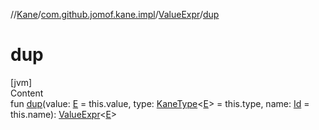 //[Kane](../../index.md)/[com.github.jomof.kane.impl](../index.md)/[ValueExpr](index.md)/[dup](dup.md)



# dup  
[jvm]  
Content  
fun [dup](dup.md)(value: [E](index.md) = this.value, type: [KaneType](../../com.github.jomof.kane.impl.types/-kane-type/index.md)<[E](index.md)> = this.type, name: [Id](../index.md#%5Bcom.github.jomof.kane.impl%2FId%2F%2F%2FPointingToDeclaration%2F%5D%2FClasslikes%2F-353478142) = this.name): [ValueExpr](index.md)<[E](index.md)>  



